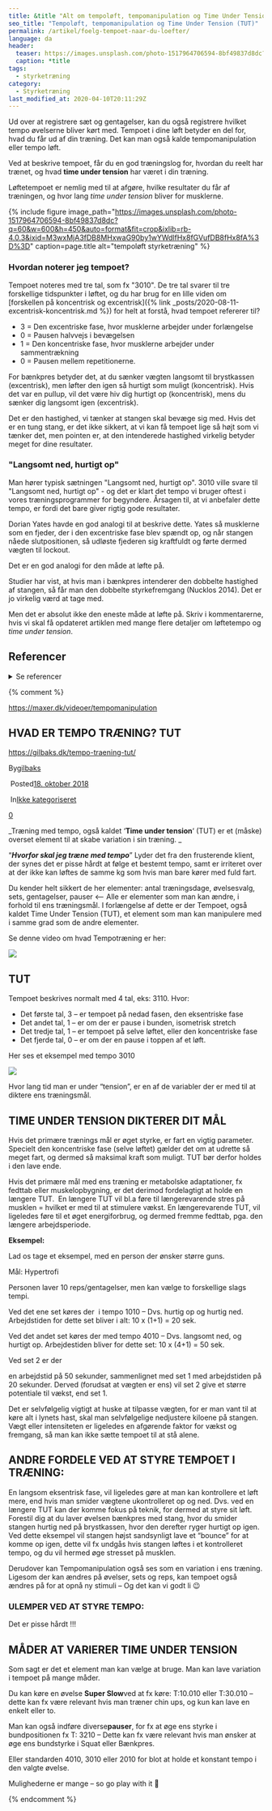 ```yaml
---
title: &title "Alt om tempoløft, tempomanipulation og Time Under Tension (TUT)"
seo_title: "Tempoløft, tempomanipulation og Time Under Tension (TUT)"
permalink: /artikel/foelg-tempoet-naar-du-loefter/
language: da
header:
  teaser: https://images.unsplash.com/photo-1517964706594-8bf49837d8dc?q=10&w=400&h=300&auto=format&fit=crop&ixlib=rb-4.0.3&ixid=M3wxMjA3fDB8MHxwaG90by1wYWdlfHx8fGVufDB8fHx8fA%3D%3D
  caption: *title
tags:
  - styrketræning
category:
  - Styrketræning
last_modified_at: 2020-04-10T20:11:29Z
---
```


Ud over at registrere sæt og gentagelser, kan du også registrere hvilket tempo øvelserne bliver kørt med. Tempoet i dine løft betyder en del for, hvad du får ud af din træning. Det kan man også kalde tempomanipulation eller tempo løft.

Ved at beskrive tempoet, får du en god træningslog for, hvordan du reelt har trænet, og hvad **time under tension** har været i din træning.

Løftetempoet er nemlig med til at afgøre, hvilke resultater du får af træningen, og hvor lang _time under tension_ bliver for musklerne.

{% include figure image_path="https://images.unsplash.com/photo-1517964706594-8bf49837d8dc?q=60&w=600&h=450&auto=format&fit=crop&ixlib=rb-4.0.3&ixid=M3wxMjA3fDB8MHxwaG90by1wYWdlfHx8fGVufDB8fHx8fA%3D%3D" caption=page.title alt="tempoløft styrketræning" %}

### Hvordan noterer jeg tempoet?

Tempoet noteres med tre tal, som fx "3010". De tre tal svarer til tre forskellige tidspunkter i løftet, og du har brug for en lille viden om [forskellen på koncentrisk og excentrisk]({% link _posts/2020-08-11-excentrisk-koncentrisk.md %}) for helt at forstå, hvad tempoet refererer til?

- 3 = Den excentriske fase, hvor musklerne arbejder under forlængelse
- 0 = Pausen halvvejs i bevægelsen
- 1 = Den koncentriske fase, hvor musklerne arbejder under sammentrækning
- 0 = Pausen mellem repetitionerne.

For bænkpres betyder det, at du sænker vægten langsomt til brystkassen (excentrisk), men løfter den igen så hurtigt som muligt (koncentrisk). Hvis det var en pullup, vil det være hiv dig hurtigt op (koncentrisk), mens du sænker dig langsomt igen (excentrisk).

Det er den hastighed, vi tænker at stangen skal bevæge sig med. Hvis det er en tung stang, er det ikke sikkert, at vi kan få tempoet lige så højt som vi tænker det, men pointen er, at den intenderede hastighed virkelig betyder meget for dine resultater.

### "Langsomt ned, hurtigt op"

Man hører typisk sætningen "Langsomt ned, hurtigt op". 3010 ville svare til "Langsomt ned, hurtigt op" - og det er klart det tempo vi bruger oftest i vores træningsprogrammer for begyndere. Årsagen til, at vi anbefaler dette tempo, er fordi det bare giver rigtig gode resultater.

Dorian Yates havde en god analogi til at beskrive dette. Yates så musklerne som en fjeder, der i den excentriske fase blev spændt op, og når stangen nåede slutpositionen, så udløste fjederen sig kraftfuldt og førte dermed vægten til lockout.

Det er en god analogi for den måde at løfte på.

Studier har vist, at hvis man i bænkpres intenderer den dobbelte hastighed af stangen, så får man den dobbelte styrkefremgang (Nucklos 2014). Det er jo virkelig værd at tage med.

Men det er absolut ikke den eneste måde at løfte på. Skriv i kommentarerne, hvis vi skal få opdateret artiklen med mange flere detaljer om løftetempo og _time under tension_.

## Referencer

<details markdown="1">
  <summary>Se referencer</summary>

- Robertson, Mike (2012): [6 questions about tempo training](https://www.t-nation.com/training/questions-about-tempo-training), t-nation.com
- Nucklos, Greg (2014): [Speed kills: 2x the intended bar speed yields 2x the bench press gains](https://www.strongerbyscience.com/speed-kills-2x-the-intended-bar-speed-yields-2x-the-bench-press-gains/), strengtheory.com.
- https://amdipt.dk/2018/04/24/tempomanipulation/
</details>

{% comment %}

https://maxer.dk/videoer/tempomanipulation

## HVAD ER TEMPO TRÆNING? TUT

https://gilbaks.dk/tempo-traening-tut/

By[gilbaks](https://gilbaks.dk/author/gilbaks/ "Indlæg af gilbaks")

 Posted[18\. oktober 2018](https://gilbaks.dk/2018/10/)

 In[Ikke kategoriseret](https://gilbaks.dk/ikke-kategoriseret/)

[0](https://gilbaks.dk/tempo-traening-tut/#comments)

[](https://gilbaks.dk/tempo-traening-tut/# "Print")

_Træning med tempo, også kaldet ‘**Time under tension**‘ (TUT) er et (måske) overset element til at skabe variation i sin træning. _

“**_Hvorfor skal jeg træne med tempo_**” Lyder det fra den frusterende klient, der synes det er pisse hårdt at følge et bestemt tempo, samt er irriteret over at der ikke kan løftes de samme kg som hvis man bare kører med fuld fart.

Du kender helt sikkert de her elementer: antal træningsdage, øvelsesvalg, sets, gentagelser, pauser <– Alle er elementer som man kan ændre, i forhold til ens træningsmål. I forlængelse af dette er der Tempoet, også kaldet Time Under Tension (TUT), et element som man kan manipulere med i samme grad som de andre elementer.

Se denne video om hvad Tempotræning er her:

![](https://i.ytimg.com/vi/1F55ELeiwX8/hqdefault.jpg)

## **TUT**

Tempoet beskrives normalt med 4 tal, eks: 3110. Hvor:

* Det første tal, 3 – er tempoet på nedad fasen, den eksentriske fase
* Det andet tal, 1 – er om der er pause i bunden, isometrisk stretch
* Det tredje tal, 1 – er tempoet på selve løftet, eller den koncentriske fase
* Det fjerde tal, 0 – er om der en pause i toppen af et løft.

Her ses et eksempel med tempo 3010

![](https://i.ytimg.com/vi/jjvignTaMxY/hqdefault.jpg)

Hvor lang tid man er under “tension”, er en af de variabler der er med til at diktere ens træningsmål.

## **TIME UNDER TENSION DIKTERER DIT MÅL**

Hvis det primære trænings mål er øget styrke, er fart en vigtig parameter. Specielt den koncentriske fase (selve løftet) gælder det om at udrette så meget fart, og dermed så maksimal kraft som muligt. TUT bør derfor holdes i den lave ende.

Hvis det primære mål med ens træning er metabolske adaptationer, fx fedttab eller muskelopbygning, er det derimod fordelagtigt at holde en længere TUT.  En længere TUT vil bl.a føre til længerevarende stres på musklen = hvilket er med til at stimulere vækst. En længerevarende TUT, vil ligeledes føre til et øget energiforbrug, og dermed fremme fedttab, pga. den længere arbejdsperiode.

**Eksempel:**

Lad os tage et eksempel, med en person der ønsker større guns.

Mål: Hypertrofi

Personen laver 10 reps/gentagelser, men kan vælge to forskellige slags tempi.

Ved det ene set køres der  i tempo 1010 – Dvs. hurtig op og hurtig ned. Arbejdstiden for dette set bliver i alt: 10 x (1+1) = 20 sek.

Ved det andet set køres der med tempo 4010 – Dvs. langsomt ned, og hurtigt op. Arbejdestiden bliver for dette set: 10 x (4+1) = 50 sek.

Ved set 2 er der

en arbejdstid på 50 sekunder, sammenlignet med set 1 med arbejdstiden på 20 sekunder. Derved (forudsat at vægten er ens) vil set 2 give et større potentiale til vækst, end set 1.

Det er selvfølgelig vigtigt at huske at tilpasse vægten, for er man vant til at køre alt i lynets hast, skal man selvfølgelige nedjustere kiloene på stangen. Vægt eller intensiteten er ligeledes en afgørende faktor for vækst og fremgang, så man kan ikke sætte tempoet til at stå alene.

## **ANDRE FORDELE VED AT STYRE TEMPOET I TRÆNING:**

En langsom eksentrisk fase, vil ligeledes gøre at man kan kontrollere et løft mere, end hvis man smider vægtene ukontrolleret op og ned. Dvs. ved en længere TUT kan der komme fokus på teknik, for dermed at styre sit løft. Forestil dig at du laver øvelsen bænkpres med stang, hvor du smider stangen hurtig ned på brystkassen, hvor den derefter ryger hurtigt op igen. Ved dette eksempel vil stangen højst sandsynligt lave et “bounce” for at komme op igen, dette vil fx undgås hvis stangen løftes i et kontrolleret tempo, og du vil hermed øge stresset på musklen.

Derudover kan Tempomanipulation også ses som en variation i ens træning. Ligesom der kan ændres på øvelser, sets og reps, kan tempoet også ændres på for at opnå ny stimuli – Og det kan vi godt li 😉

### **ULEMPER VED AT STYRE TEMPO:**

Det er pisse hårdt !!!

## **MÅDER AT VARIERER TIME UNDER TENSION**

Som sagt er det et element man kan vælge at bruge. Man kan lave variation i tempoet på mange måder.

Du kan køre en øvelse **Super Slow**ved at fx køre: T:10.010 eller T:30.010 – dette kan fx være relevant hvis man træner chin ups, og kun kan lave en enkelt eller to.

Man kan også indføre diverse**pauser**, for fx at øge ens styrke i bundpositionen fx T: 3210 – Dette kan fx være relevant hvis man ønsker at øge ens bundstyrke i Squat eller Bænkpres.

Eller standarden 4010, 3010 eller 2010 for blot at holde et konstant tempo i den valgte øvelse.

Mulighederne er mange – so go play with it 🙂

{% endcomment %}
